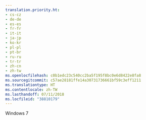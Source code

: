 ```yaml
---
translation.priority.ht:
- cs-cz
- de-de
- es-es
- fr-fr
- it-it
- ja-jp
- ko-kr
- pl-pl
- pt-br
- ru-ru
- tr-tr
- zh-cn
- zh-tw
ms.openlocfilehash: c0b1edc23c540cc2ba5f195f8bc0e6d8422e8fa8
ms.sourcegitcommit: c57ae28181ffe14a30731736661bf59c3eff1211
ms.translationtype: HT
ms.contentlocale: zh-TW
ms.lasthandoff: 07/11/2018
ms.locfileid: "38810179"
---
```

Windows 7